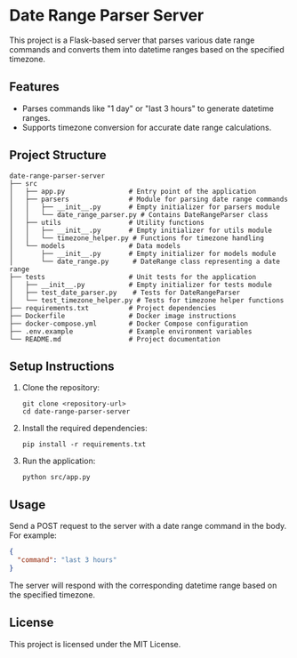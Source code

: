 # Date Range Parser Server

This project is a Flask-based server that parses various date range commands and converts them into datetime ranges based on the specified timezone.

## Features

- Parses commands like "1 day" or "last 3 hours" to generate datetime ranges.
- Supports timezone conversion for accurate date range calculations.

## Project Structure

```
date-range-parser-server
├── src
│   ├── app.py                # Entry point of the application
│   ├── parsers               # Module for parsing date range commands
│   │   ├── __init__.py       # Empty initializer for parsers module
│   │   └── date_range_parser.py # Contains DateRangeParser class
│   ├── utils                 # Utility functions
│   │   ├── __init__.py       # Empty initializer for utils module
│   │   └── timezone_helper.py # Functions for timezone handling
│   └── models                # Data models
│       ├── __init__.py       # Empty initializer for models module
│       └── date_range.py      # DateRange class representing a date range
├── tests                     # Unit tests for the application
│   ├── __init__.py           # Empty initializer for tests module
│   ├── test_date_parser.py    # Tests for DateRangeParser
│   └── test_timezone_helper.py # Tests for timezone helper functions
├── requirements.txt          # Project dependencies
├── Dockerfile                # Docker image instructions
├── docker-compose.yml        # Docker Compose configuration
├── .env.example              # Example environment variables
└── README.md                 # Project documentation
```

## Setup Instructions

1. Clone the repository:
   ```
   git clone <repository-url>
   cd date-range-parser-server
   ```

2. Install the required dependencies:
   ```
   pip install -r requirements.txt
   ```

3. Run the application:
   ```
   python src/app.py
   ```

## Usage

Send a POST request to the server with a date range command in the body. For example:
```json
{
  "command": "last 3 hours"
}
```

The server will respond with the corresponding datetime range based on the specified timezone.

## License

This project is licensed under the MIT License.